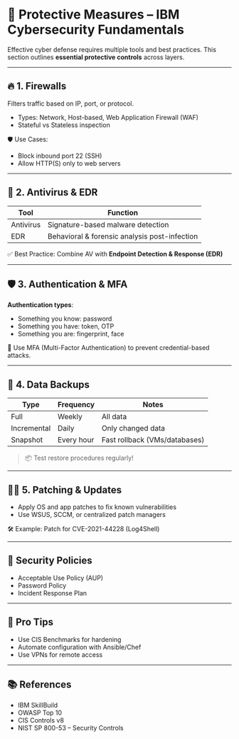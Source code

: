 # 🔐 Protective Measures – IBM Cybersecurity Fundamentals

Effective cyber defense requires multiple tools and best practices. This section outlines **essential protective controls** across layers.

---

## 🔥 1. Firewalls

Filters traffic based on IP, port, or protocol.

- Types: Network, Host-based, Web Application Firewall (WAF)
- Stateful vs Stateless inspection

🛡 Use Cases:
- Block inbound port 22 (SSH)
- Allow HTTP(S) only to web servers

---

## 🧬 2. Antivirus & EDR

| Tool      | Function                                     |
|-----------|----------------------------------------------|
| Antivirus | Signature-based malware detection            |
| EDR       | Behavioral & forensic analysis post-infection|

✅ Best Practice: Combine AV with **Endpoint Detection & Response (EDR)**

---

## 🛡 3. Authentication & MFA

**Authentication types**:

- Something you know: password  
- Something you have: token, OTP  
- Something you are: fingerprint, face

🔐 Use MFA (Multi-Factor Authentication) to prevent credential-based attacks.

---

## 💾 4. Data Backups

| Type        | Frequency        | Notes                         |
|-------------|------------------|-------------------------------|
| Full        | Weekly           | All data                      |
| Incremental| Daily            | Only changed data             |
| Snapshot    | Every hour       | Fast rollback (VMs/databases) |

> 📦 Test restore procedures regularly!

---

## 🧑‍💻 5. Patching & Updates

- Apply OS and app patches to fix known vulnerabilities
- Use WSUS, SCCM, or centralized patch managers

🛠 Example: Patch for CVE-2021-44228 (Log4Shell)

---

## 📌 Security Policies

- Acceptable Use Policy (AUP)  
- Password Policy  
- Incident Response Plan

---

## 🧠 Pro Tips

- Use CIS Benchmarks for hardening  
- Automate configuration with Ansible/Chef  
- Use VPNs for remote access

---

## 📚 References

- IBM SkillBuild  
- OWASP Top 10  
- CIS Controls v8  
- NIST SP 800-53 – Security Controls
